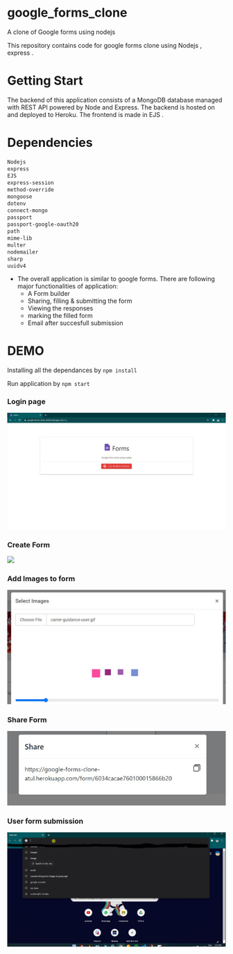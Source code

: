 # google_forms_clone

A clone of Google forms using nodejs

This repository contains code for google forms clone using Nodejs , express .

# Getting Start

The backend of this application consists of a MongoDB database managed with REST API powered by Node and Express. The backend is hosted on and deployed to Heroku. The frontend is made in EJS .

# Dependencies 

```
Nodejs
express
EJS
express-session
method-override
mongoose
dotenv
connect-mongo
passport
passport-google-oauth20
path
mime-lib
multer
nodemailer
sharp
uuidv4
```
* The overall application is similar to google forms. There are following major functionalities of application:
   * A Form builder
   * Sharing, filling & submitting the form
   * Viewing the responses
   * marking the filled form 
   * Email after succesfull submission

# DEMO 

Installing  all the dependances by ``` npm install ```

Run application by ``` npm start  ```

### **Login page**


![](images/login.jpg)


### **Create Form**

![](images/create_form.gif)

### **Add Images to form**

![](images/add_images.jpg)

### **Share Form**

![](images/share.jpg)

### **User form submission**

![](images/user_form.gif)

